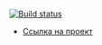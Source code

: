 [![Build status](https://ci.appveyor.com/api/projects/status/70i81xfpshvbwh4g?svg=true)](https://ci.appveyor.com/project/teejay74/chaos-organizer)

+ [Ссылка на проект](https://teejay74.github.io/chaos-organizer/)